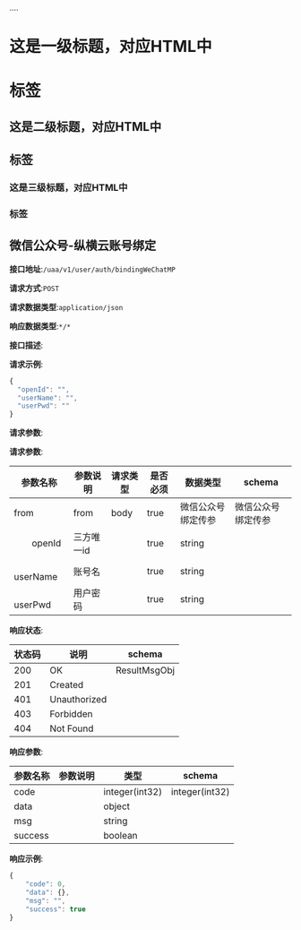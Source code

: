 
....


# 这是一级标题，对应HTML中<h1>标签

## 这是二级标题，对应HTML中<h2>标签

### 这是三级标题，对应HTML中<h3>标签
## 微信公众号-纵横云账号绑定


**接口地址**:`/uaa/v1/user/auth/bindingWeChatMP`


**请求方式**:`POST`


**请求数据类型**:`application/json`


**响应数据类型**:`*/*`


**接口描述**:


**请求示例**:


```javascript
{
  "openId": "",
  "userName": "",
  "userPwd": ""
}
```


**请求参数**:


**请求参数**:


| 参数名称 | 参数说明 | 请求类型    | 是否必须 | 数据类型 | schema |
| -------- | -------- | ----- | -------- | -------- | ------ |
|from|from|body|true|微信公众号绑定传参|微信公众号绑定传参|
|&emsp;&emsp;openId|三方唯一id||true|string||
|&emsp;&emsp;userName|账号名||true|string||
|&emsp;&emsp;userPwd|用户密码||true|string||


**响应状态**:


| 状态码 | 说明 | schema |
| -------- | -------- | ----- | 
|200|OK|ResultMsgObj|
|201|Created||
|401|Unauthorized||
|403|Forbidden||
|404|Not Found||


**响应参数**:


| 参数名称 | 参数说明 | 类型 | schema |
| -------- | -------- | ----- |----- | 
|code||integer(int32)|integer(int32)|
|data||object||
|msg||string||
|success||boolean||


**响应示例**:
```javascript
{
	"code": 0,
	"data": {},
	"msg": "",
	"success": true
}
```